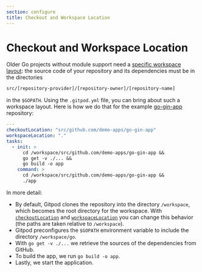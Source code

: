```yaml
---
section: configure
title: Checkout and Workspace Location
---
```


<script context="module">
  export const prerender = true;
</script>

# Checkout and Workspace Location

Older Go projects without module support need a <a href="https://golang.org/doc/code.html#Organization" target="_blank">specific workspace layout</a>:
the source code of your repository and its dependencies must be in the directories

```sh
src/[repository-provider]/[repository-owner]/[repository-name]
```

in the `$GOPATH`. Using the `.gitpod.yml` file, you can bring about such a workspace layout. Here is
how we do that for the example <a href="https://github.com/gitpod-io/definitely-gp/blob/master/go-gin-app/.gitpod.yml" target="_blank">go-gin-app</a> repository:

```yaml
---
checkoutLocation: "src/github.com/demo-apps/go-gin-app"
workspaceLocation: "."
tasks:
  - init: >
      cd /workspace/src/github.com/demo-apps/go-gin-app &&
      go get -v ./... &&
      go build -o app
    command: >
      cd /workspace/src/github.com/demo-apps/go-gin-app &&
      ./app
```

In more detail:

- By default, Gitpod clones the repository into the directory `/workspace`, which becomes the
  root directory for the workspace. With [`checkoutLocation`](/docs/references/gitpod-yml#checkoutlocation) and [`workspaceLocation`](/docs/references/gitpod-yml#workspacelocation) you can
  change this behavior (the paths are taken relative to `/workspace`).
- Gitpod preconfigures the `$GOPATH` environment variable to include the directory `/workspace/go`.
- With `go get -v ./...` we retrieve the sources of the dependencies from GitHub.
- To build the app, we run `go build -o app`.
- Lastly, we start the application.
